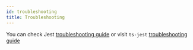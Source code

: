 ```yaml
---
id: troubleshooting
title: Troubleshooting
---
```


You can check Jest [troubleshooting guide](https://jestjs.io/docs/en/troubleshooting) or visit `ts-jest` [troubleshooting
guide](https://github.com/kulshekhar/ts-jest/blob/main/TROUBLESHOOTING.md)
